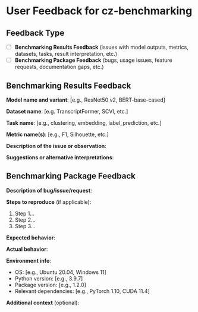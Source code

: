 #  User Feedback for cz-benchmarking

<!--
Please fill out this template with your feedback.
Select the appropriate feedback type below and fill in the relevant sections.
Remove any sections that are not applicable to your case.
-->

## Feedback Type
<!-- Indicate the type of feedback by checking the relevant box -->
- [ ] **Benchmarking Results Feedback** (issues with model outputs, metrics, datasets, tasks, result interpretation, etc.)
- [ ] **Benchmarking Package Feedback** (bugs, usage issues, feature requests, documentation gaps, etc.)

## Benchmarking Results Feedback
<!-- Fill out this section if you are reporting an issue with benchmarking results. Otherwise, remove this section. -->
**Model name and variant**: [e.g., ResNet50 v2, BERT-base-cased]

**Dataset name**: [e.g. TranscriptFormer, SCVI, etc.]

**Task name**: [e.g., clustering, embedding, label_prediction, etc.]

**Metric name(s)**: [e.g., F1, Silhouette, etc.]

**Description of the issue or observation**:  
<!-- Describe the unexpected result, inconsistency, or observation in the benchmark results. -->

**Suggestions or alternative interpretations**:  
<!-- (Optional) Provide any suggestions for improvement or alternative interpretations of these results. -->

## Benchmarking Package Feedback
<!-- Fill out this section if you are reporting a bug or issue with the benchmarking package itself. Otherwise, remove this section. -->
**Description of bug/issue/request**:  
<!-- Describe the bug, usage problem, feature request, or documentation gap in detail. -->

**Steps to reproduce** (if applicable):  
<!-- If this is a bug report, list the steps to reproduce the issue. Otherwise, you can remove this section. -->
1. Step 1…  
2. Step 2…  
3. Step 3…  

**Expected behavior**:  
<!-- Explain what you expected to happen instead. -->

**Actual behavior**:  
<!-- Explain what actually happened. Include any error messages or screenshots if possible. -->

**Environment info**:  
<!-- Provide details about your environment where the issue occurred. -->
- OS: [e.g., Ubuntu 20.04, Windows 11]  
- Python version: [e.g., 3.9.7]  
- Package version: [e.g., 1.2.0]  
- Relevant dependencies: [e.g., PyTorch 1.10, CUDA 11.4]

**Additional context** (optional):  
<!-- Add any other context or information about the problem here. -->
